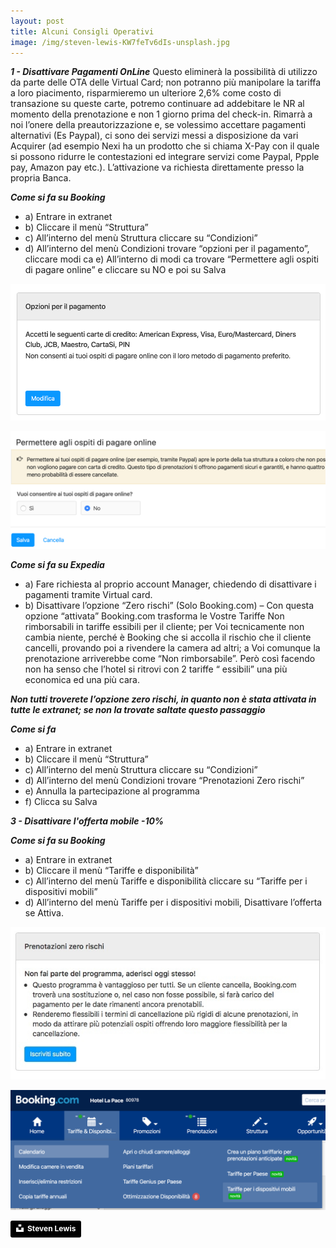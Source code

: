 ```yaml
---
layout: post
title: Alcuni Consigli Operativi
image: /img/steven-lewis-KW7feTv6dIs-unsplash.jpg
---
```


***1 - Disattivare Pagamenti OnLine*** Questo eliminerà la possibilità di utilizzo da parte delle OTA delle
Virtual Card; non potranno più manipolare la tariffa a loro piacimento, risparmieremo un ulteriore 2,6%
come costo di transazione su queste carte, potremo continuare ad addebitare le NR al momento della
prenotazione e non 1 giorno prima del check-in. Rimarrà a noi l’onere della preautorizzazione e, se
volessimo accettare pagamenti alternativi (Es Paypal), ci sono dei servizi messi a disposizione da vari
Acquirer (ad esempio Nexi ha un prodotto che si chiama X-Pay con il quale si possono ridurre le
contestazioni ed integrare servizi come Paypal, Ppple pay, Amazon pay etc.). L’attivazione va richiesta
direttamente presso la propria Banca.

***Come si fa su Booking*** 
- a) Entrare in extranet
- b) Cliccare il menù “Struttura”
- c) All’interno del menù Struttura cliccare su “Condizioni”
- d) All’interno del menù Condizioni trovare “opzioni per il pagamento”, cliccare modi ca e) All’interno di
modi ca trovare “Permettere agli ospiti di pagare online” e cliccare su NO e poi su Salva

![Opzioni](/img/opzioni.png)

![Opzioni](/img/ospiti.png)

***Come si fa su Expedia*** 
- a) Fare richiesta al proprio account Manager, chiedendo di disattivare i pagamenti tramite Virtual card.
- b) Disattivare l’opzione “Zero rischi” (Solo Booking.com) – Con questa opzione “attivata” Booking.com
trasforma le Vostre Tariffe Non rimborsabili in tariffe essibili per il cliente; per Voi tecnicamente non
cambia niente, perché è Booking che si accolla il rischio che il cliente cancelli, provando poi a rivendere la
camera ad altri; a Voi comunque la prenotazione arriverebbe come “Non rimborsabile”. Però così facendo
non ha senso che l’hotel si ritrovi con 2 tariffe “ essibili” una più economica ed una più cara.

***Non tutti troverete l’opzione zero rischi, in quanto non è stata attivata in tutte le extranet; se
non la trovate saltate questo passaggio***

***Come si fa*** 
- a) Entrare in extranet
- b) Cliccare il menù “Struttura”
- c) All’interno del menù Struttura cliccare su “Condizioni”
- d) All’interno del menù Condizioni trovare “Prenotazioni Zero rischi”
- e) Annulla la partecipazione al programma
- f) Clicca su Salva

***3 - Disattivare l'offerta mobile -10%*** 

***Come si fa su Booking*** 
- a) Entrare in extranet
- b) Cliccare il menù “Tariffe e disponibilità”
- c) All’interno del menù Tariffe e disponibilità cliccare su “Tariffe per i dispositivi mobili”
- d) All’interno del menù Tariffe per i dispositivi mobili, Disattivare l’offerta se Attiva.

![Opzioni](/img/prenotazioni.png)

![Opzioni](/img/dashboard.png)





<a style="background-color:black;color:white;text-decoration:none;padding:4px 6px;font-family:-apple-system, BlinkMacSystemFont, &quot;San Francisco&quot;, &quot;Helvetica Neue&quot;, Helvetica, Ubuntu, Roboto, Noto, &quot;Segoe UI&quot;, Arial, sans-serif;font-size:12px;font-weight:bold;line-height:1.2;display:inline-block;border-radius:3px" href="https://unsplash.com/@airguitarbandit?utm_medium=referral&amp;utm_campaign=photographer-credit&amp;utm_content=creditBadge" target="_blank" rel="noopener noreferrer" title="Download free do whatever you want high-resolution photos from Steven Lewis"><span style="display:inline-block;padding:2px 3px"><svg xmlns="http://www.w3.org/2000/svg" style="height:12px;width:auto;position:relative;vertical-align:middle;top:-2px;fill:white" viewBox="0 0 32 32"><title>unsplash-logo</title><path d="M10 9V0h12v9H10zm12 5h10v18H0V14h10v9h12v-9z"></path></svg></span><span style="display:inline-block;padding:2px 3px">Steven Lewis</span></a>